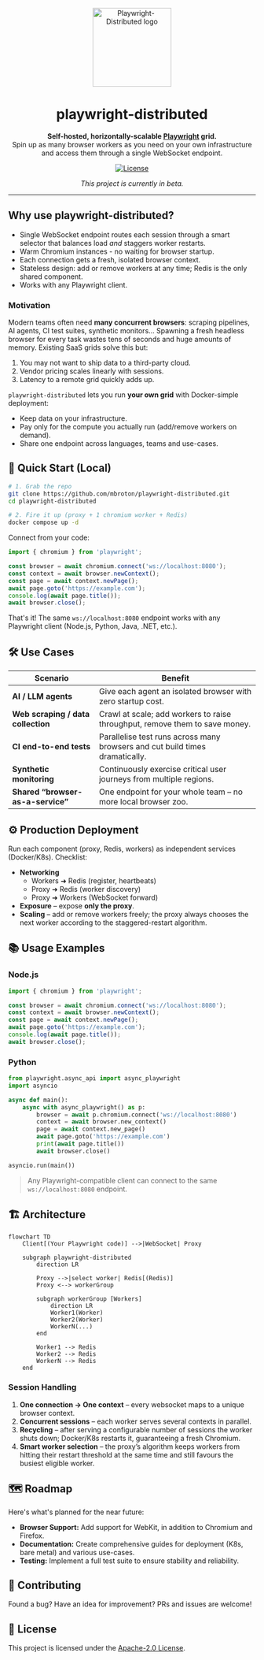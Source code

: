 <p align="center">
  <img src="assets/logo.png" alt="Playwright-Distributed logo" width="160">
</p>

<h1 align="center">playwright-distributed</h1>

<p align="center">
  <strong>Self-hosted, horizontally-scalable <a href="https://playwright.dev/">Playwright</a> grid.</strong><br/>
  Spin up as many browser workers as you need on your own infrastructure and access them through a single WebSocket endpoint.
</p>

<p align="center">
  <a href="LICENSE"><img src="https://img.shields.io/github/license/mbroton/playwright-distributed?color=blue" alt="License"></a>
</p>

<p align="center">
  <em>This project is currently in beta.</em>
</p>

---

## Why use playwright-distributed?
- Single WebSocket endpoint routes each session through a smart selector that balances load *and* staggers worker restarts.
- Warm Chromium instances - no waiting for browser startup.
- Each connection gets a fresh, isolated browser context.
- Stateless design: add or remove workers at any time; Redis is the only shared component.
- Works with any Playwright client.

### Motivation

Modern teams often need **many concurrent browsers**: scraping pipelines, AI agents, CI test suites, synthetic monitors… Spawning a fresh headless browser for every task wastes tens of seconds and huge amounts of memory. Existing SaaS grids solve this but:

1. You may not want to ship data to a third-party cloud.
2. Vendor pricing scales linearly with sessions.
3. Latency to a remote grid quickly adds up.

`playwright-distributed` lets you run **your own grid** with Docker-simple deployment:

- Keep data on your infrastructure.
- Pay only for the compute you actually run (add/remove workers on demand).
- Share one endpoint across languages, teams and use-cases.


## 🚀 Quick Start (Local)

```bash
# 1. Grab the repo
git clone https://github.com/mbroton/playwright-distributed.git
cd playwright-distributed

# 2. Fire it up (proxy + 1 chromium worker + Redis)
docker compose up -d
```

Connect from your code:

```js
import { chromium } from 'playwright';

const browser = await chromium.connect('ws://localhost:8080');
const context = await browser.newContext();
const page = await context.newPage();
await page.goto('https://example.com');
console.log(await page.title());
await browser.close();
```
That's it! The same `ws://localhost:8080` endpoint works with any Playwright client (Node.js, Python, Java, .NET, etc.).


## 🛠 Use Cases

| Scenario | Benefit |
|----------|---------|
| **AI / LLM agents** | Give each agent an isolated browser with zero startup cost. |
| **Web scraping / data collection** | Crawl at scale; add workers to raise throughput, remove them to save money. |
| **CI end-to-end tests** | Parallelise test runs across many browsers and cut build times dramatically. |
| **Synthetic monitoring** | Continuously exercise critical user journeys from multiple regions. |
| **Shared “browser-as-a-service”** | One endpoint for your whole team – no more local browser zoo. |


## ⚙️ Production Deployment

Run each component (proxy, Redis, workers) as independent services (Docker/K8s). Checklist:

- **Networking**
  - Workers ➜ Redis (register, heartbeats)
  - Proxy ➜ Redis (worker discovery)
  - Proxy ➜ Workers (WebSocket forward)
- **Exposure** – expose **only the proxy**.
- **Scaling** – add or remove workers freely; the proxy always chooses the next worker according to the staggered-restart algorithm.


## 📚 Usage Examples

### Node.js

```js
import { chromium } from 'playwright';

const browser = await chromium.connect('ws://localhost:8080');
const context = await browser.newContext();
const page = await context.newPage();
await page.goto('https://example.com');
console.log(await page.title());
await browser.close();
```

### Python

```python
from playwright.async_api import async_playwright
import asyncio

async def main():
    async with async_playwright() as p:
        browser = await p.chromium.connect('ws://localhost:8080')
        context = await browser.new_context()
        page = await context.new_page()
        await page.goto('https://example.com')
        print(await page.title())
        await browser.close()

asyncio.run(main())
```

> Any Playwright-compatible client can connect to the same `ws://localhost:8080` endpoint.


## 🏗 Architecture

```mermaid
flowchart TD
    Client[(Your Playwright code)] -->|WebSocket| Proxy

    subgraph playwright-distributed
        direction LR

        Proxy -->|select worker| Redis[(Redis)]
        Proxy <--> workerGroup

        subgraph workerGroup [Workers]
            direction LR
            Worker1(Worker)
            Worker2(Worker)
            WorkerN(...)
        end

        Worker1 --> Redis
        Worker2 --> Redis
        WorkerN --> Redis
    end
```

### Session Handling

1. **One connection → One context** – every websocket maps to a unique browser context.
2. **Concurrent sessions** – each worker serves several contexts in parallel.
3. **Recycling** – after serving a configurable number of sessions the worker shuts down; Docker/K8s restarts it, guaranteeing a fresh Chromium.
4. **Smart worker selection** – the proxy’s algorithm keeps workers from hitting their restart threshold at the same time and still favours the busiest eligible worker.


## 🗺️ Roadmap

Here's what's planned for the near future:

- **Browser Support:** Add support for WebKit, in addition to Chromium and Firefox.
- **Documentation:** Create comprehensive guides for deployment (K8s, bare metal) and various use-cases.
- **Testing:** Implement a full test suite to ensure stability and reliability.


## 🤝 Contributing

Found a bug? Have an idea for improvement? PRs and issues are welcome!

## 📜 License

This project is licensed under the [Apache-2.0 License](LICENSE).
